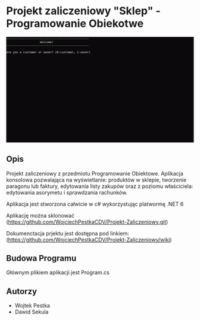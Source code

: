 # Projekt zaliczeniowy "Sklep" - Programowanie Obiekotwe

![Preview](gif_boży.gif)

## Opis
Projekt zaliczeniowy z przedmiotu Programowanie Obiektowe.
Aplikacja konsolowa pozwalająca na wyświetlanie: produktów w sklepie, tworzenie paragonu lub faktury, edytowania listy zakupów 
oraz z poziomu właściciela: edytowania asorymetu i sprawdzania rachunków. 

Aplikacja jest stworzona całwicie w c# wykorzystując platwormę .NET 6

Aplikację można sklonować (https://github.com/WojciechPestkaCDV/Projekt-Zaliczeniowy.git)

Dokumenctacja prjektu jest dostępna pod linkiem: (https://github.com/WojciechPestkaCDV/Projekt-Zaliczeniowy/wiki)

## Budowa Programu
Głównym plikiem aplikacji jest Program.cs


## Autorzy
* Wojtek Pestka
* Dawid Sekula
